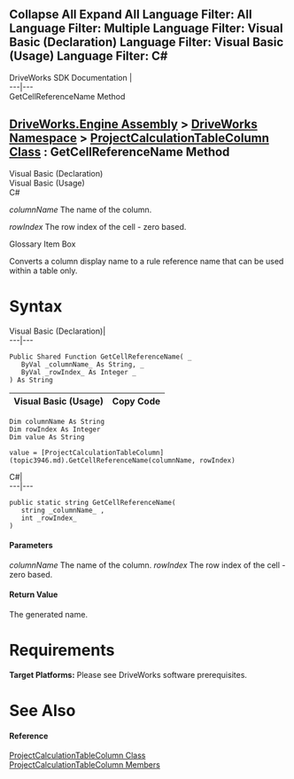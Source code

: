 Collapse All Expand All Language Filter: All  Language Filter: Multiple  Language Filter: Visual Basic (Declaration) Language Filter: Visual Basic (Usage) Language Filter: C#  
---  
DriveWorks SDK Documentation  |   
---|---  
GetCellReferenceName Method   
  
[DriveWorks.Engine Assembly](topic2156.md) > [DriveWorks Namespace](topic2159.md) > [ProjectCalculationTableColumn Class](topic3946.md) : GetCellReferenceName Method  
---  
  
Visual Basic (Declaration)    
Visual Basic (Usage)    
C# 

_columnName_
    The name of the column.

_rowIndex_
    The row index of the cell - zero based.

Glossary Item Box

Converts a column display name to a rule reference name that can be used within a table only. 

# Syntax

Visual Basic (Declaration)|   
---|---  
      
    
    Public Shared Function GetCellReferenceName( _
       ByVal _columnName_ As String, _
       ByVal _rowIndex_ As Integer _
    ) As String  
  
Visual Basic (Usage)| Copy Code  
---|---  
      
    
    Dim columnName As String
    Dim rowIndex As Integer
    Dim value As String
     
    value = [ProjectCalculationTableColumn](topic3946.md).GetCellReferenceName(columnName, rowIndex)  
  
C#|   
---|---  
      
    
    public static string GetCellReferenceName( 
       string _columnName_ ,
       int _rowIndex_
    )  
  
#### Parameters

 _columnName_
    The name of the column.
_rowIndex_
    The row index of the cell - zero based.

#### Return Value

The generated name.

# Requirements

**Target Platforms:** Please see DriveWorks software prerequisites.

# See Also

#### Reference

[ProjectCalculationTableColumn Class](topic3946.md)   
[ProjectCalculationTableColumn Members](topic3947.md)


